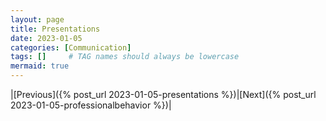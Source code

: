 ```yaml
---
layout: page
title: Presentations
date: 2023-01-05
categories: [Communication]
tags: []     # TAG names should always be lowercase
mermaid: true
---
```


|[Previous]({% post_url 2023-01-05-presentations %})|[Next]({% post_url 2023-01-05-professionalbehavior %})|